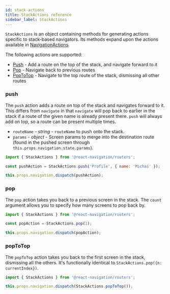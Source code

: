 ```yaml
---
id: stack-actions
title: StackActions reference
sidebar_label: StackActions
---
```


`StackActions` is an object containing methods for generating actions specific to stack-based navigators. Its methods expand upon the actions available in [NavigationActions](navigation-actions.html).

The following actions are supported:

- [Push](#push) - Add a route on the top of the stack, and navigate forward to it
- [Pop](#pop) - Navigate back to previous routes
- [PopToTop](#poptotop) - Navigate to the top route of the stack, dismissing all other routes

### push

The `push` action adds a route on top of the stack and navigates forward to it. This differs from `navigate` in that `navigate` will pop back to earlier in the stack if a route of the given name is already present there. `push` will always add on top, so a route can be present multiple times.

- `routeName` - _string_ - `routeName` to push onto the stack.
- `params` - _object_ - Screen params to merge into the destination route (found in the pushed screen through `this.props.navigation.state.params`).

```js
import { StackActions } from '@react-navigation/routers';

const pushAction = StackActions.push('Profile', { name: 'Michaś' });

this.props.navigation.dispatch(pushAction);
```


### pop

The `pop` action takes you back to a previous screen in the stack. The `count` argument allows you to specify how many screens to pop back by.

```js
import { StackActions } from '@react-navigation/routers';

const popAction = StackActions.pop(1);

this.props.navigation.dispatch(popAction);
```

### popToTop

The `popToTop` action takes you back to the first screen in the stack, dismissing all the others. It's functionally identical to `StackActions.pop({n: currentIndex})`.

```js
import { StackActions } from '@react-navigation/routers';

this.props.navigation.dispatch(StackActions.popToTop());
```
